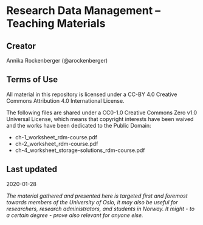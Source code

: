 # Research Data Management – Teaching Materials

## Creator

Annika Rockenberger (@arockenberger)

## Terms of Use

All material in this repository is licensed under a CC-BY 4.0 Creative Commons Attribution 4.0 International License. 

The following files are shared under a CC0-1.0 Creative Commons Zero v1.0 Universal License, which means that copyright interests have been waived and the works have been dedicated to the Public Domain:

- ch-1_worksheet_rdm-course.pdf
- ch-2_worksheet_rdm-course.pdf
- ch-4_worksheet_storage-solutions_rdm-course.pdf

## Last updated

2020-01-28

*The material gathered and presented here is targeted first and foremost towards members of the University of Oslo, it may also be useful for researchers, research administrators, and students in Norway. It might - to a certain degree - prove also relevant for anyone else.*
